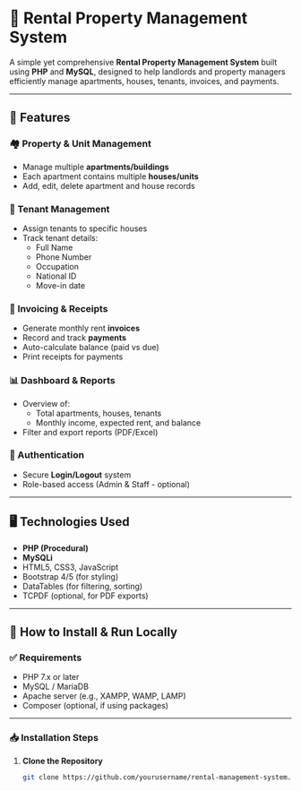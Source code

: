 # 🏢 Rental Property Management System

A simple yet comprehensive **Rental Property Management System** built using **PHP** and **MySQL**, designed to help landlords and property managers efficiently manage apartments, houses, tenants, invoices, and payments.

---

## 🔧 Features

### 🏘️ Property & Unit Management
- Manage multiple **apartments/buildings**
- Each apartment contains multiple **houses/units**
- Add, edit, delete apartment and house records

### 👤 Tenant Management
- Assign tenants to specific houses
- Track tenant details:
  - Full Name
  - Phone Number
  - Occupation
  - National ID
  - Move-in date

### 📄 Invoicing & Receipts
- Generate monthly rent **invoices**
- Record and track **payments**
- Auto-calculate balance (paid vs due)
- Print receipts for payments

### 📊 Dashboard & Reports
- Overview of:
  - Total apartments, houses, tenants
  - Monthly income, expected rent, and balance
- Filter and export reports (PDF/Excel)

### 🔐 Authentication
- Secure **Login/Logout** system
- Role-based access (Admin & Staff - optional)

---

## 🖥️ Technologies Used

- **PHP (Procedural)**
- **MySQLi**
- HTML5, CSS3, JavaScript
- Bootstrap 4/5 (for styling)
- DataTables (for filtering, sorting)
- TCPDF (optional, for PDF exports)

---

## 🚀 How to Install & Run Locally

### ✅ Requirements

- PHP 7.x or later
- MySQL / MariaDB
- Apache server (e.g., XAMPP, WAMP, LAMP)
- Composer (optional, if using packages)

---

### 📥 Installation Steps

1. **Clone the Repository**
   ```bash
   git clone https://github.com/yourusername/rental-management-system.git

